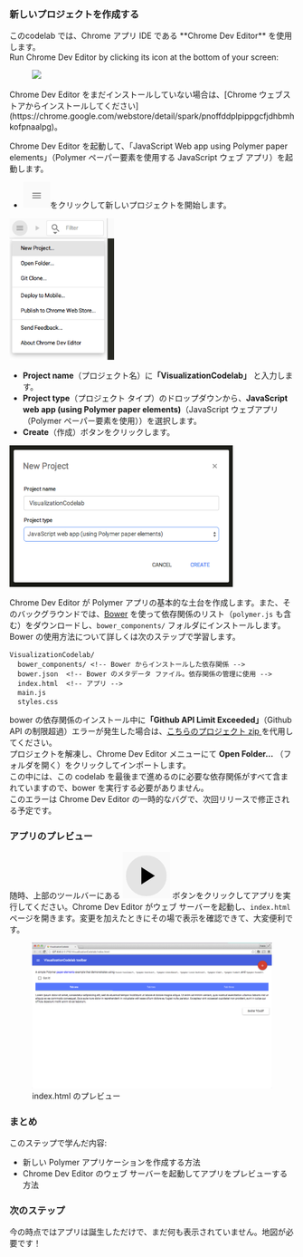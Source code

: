 ﻿<toc-element></toc-element>

### 新しいプロジェクトを作成する

<!-- Chrome Dev Editor callout block -->
<aside class="callout">
このcodelab では、Chrome アプリ IDE である **Chrome Dev Editor** を使用します。
<div class="kiosk">
  Run Chrome Dev Editor by clicking its icon at the bottom of your screen:
  <figure>
  <img src="/static/images/app-icons/chrome_dev_editor_screenshot.png">
  </figure>
</div>

<div class="extended">Chrome Dev Editor をまだインストールしていない場合は、[Chrome ウェブストアからインストールしてください](https://chrome.google.com/webstore/detail/spark/pnoffddplpippgcfjdhbmhkofpnaalpg)。</div>
</aside>
<!-- End of Chrome Dev Editor callout block -->

Chrome Dev Editor を起動して、「JavaScript Web app using Polymer paper elements」（Polymer ペーパー要素を使用する JavaScript ウェブ アプリ）を起動します。

<div class="stepbystep">
  <ul>
    <li><img src="img/hamburger.png" class="icon">をクリックして新しいプロジェクトを開始します。</li>
  </ul>
  <div>
    <img src="img/s1-newproject.png" style="height:250px;">
  </div>
</div>

<div class="stepbystep">
  <ul>
    <!-- TODO (asolovay): Do they put quotes around the project name? If not, we
      should set off VisualizationCodelab in bold but with no quotes. -->
    <li><b>Project name</b>（プロジェクト名）に<b>「VisualizationCodelab」</b> と入力します。</b></li>
    <li><b>Project type</b>（プロジェクト タイプ）のドロップダウンから、<b>JavaScript web app (using Polymer paper elements)</b>（JavaScript ウェブアプリ（Polymer ペーパー要素を使用））を選択します。</li>
    <li> <b>Create</b>（作成）ボタンをクリックします。</li>
  </ul>
  <div>
    <img src="img/s1-newproject-type.png" style="height:250px;">
  </div>
</div>

Chrome Dev Editor が Polymer アプリの基本的な土台を作成します。また、そのバックグラウンドでは、[Bower](http://bower.io/) を使って依存関係のリスト（`polymer.js` も含む）をダウンロードし、`bower_components/` フォルダにインストールします。
Bower の使用方法について詳しくは次のステップで学習します。 

    VisualizationCodelab/
      bower_components/ <!-- Bower からインストールした依存関係 -->
      bower.json  <!-- Bower のメタデータ ファイル。依存関係の管理に使用 -->
      index.html  <!-- アプリ -->
      main.js
      styles.css

<aside class="callout">
<div>bower の依存関係のインストール中に<strong>「Github API Limit Exceeded」</strong>（Github API の制限超過）エラーが発生した場合は、<a href="zips/VisualizationCodelab.zip">こちらのプロジェクト zip </a> を代用してください。</div>
<div>プロジェクトを解凍し、Chrome Dev Editor メニューにて <strong>Open Folder...</strong> （フォルダを開く）をクリックしてインポートします。</div>
<div>この中には、この codelab を最後まで進めるのに必要な依存関係がすべて含まれていますので、bower を実行する必要がありません。</div>
<div>このエラーは Chrome Dev Editor の一時的なバグで、次回リリースで修正される予定です。</div>
</aside>

### アプリのプレビュー

随時、上部のツールバーにある <img src="img/runbutton.png" class="icon"> ボタンをクリックしてアプリを実行してください。Chrome Dev Editor がウェブ サーバーを起動し、`index.html` ページを開きます。変更を加えたときにその場で表示を確認できて、大変便利です。


<figure>
  <img src="img/s1-helloworld.png">
  <figcaption> index.html のプレビュー</figcaption>
</figure>

### まとめ

このステップで学んだ内容:

- 新しい Polymer アプリケーションを作成する方法
- Chrome Dev Editor のウェブ サーバーを起動してアプリをプレビューする方法

### 次のステップ

今の時点ではアプリは誕生しただけで、まだ何も表示されていません。地図が必要です！
